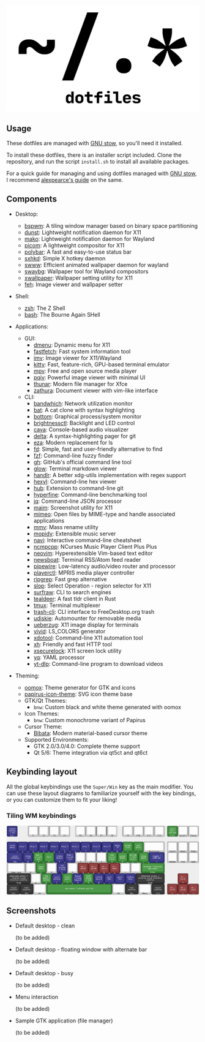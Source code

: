 <div align="center">
    <picture>
        <source media="(prefers-color-scheme: dark)" srcset="https://github.com/nocturnalbeast/dotfiles/blob/master/repo_resources/logo-dark.png?raw=true">
      <img alt="logo" src="https://github.com/nocturnalbeast/dotfiles/blob/master/repo_resources/logo-light.png?raw=true">
    </picture>
</div>

## Usage

These dotfiles are managed with [GNU stow](https://www.gnu.org/software/stow/), so you'll need it installed.

To install these dotfiles, there is an installer script included. Clone the repository, and run the script `install.sh` to install all available packages.

For a quick guide for managing and using dotfiles managed with [GNU stow](https://www.gnu.org/software/stow/), I recommend [alexpearce's guide](https://alexpearce.me/2016/02/managing-dotfiles-with-stow/) on the same.

## Components

* Desktop:
  * [bspwm](https://github.com/baskerville/bspwm): A tiling window manager based on binary space partitioning
  * [dunst](https://github.com/dunst-project/dunst): Lightweight notification daemon for X11
  * [mako](https://github.com/emersion/mako): Lightweight notification daemon for Wayland
  * [picom](https://github.com/yshui/picom): A lightweight compositor for X11
  * [polybar](https://github.com/polybar/polybar): A fast and easy-to-use status bar
  * [sxhkd](https://github.com/baskerville/sxhkd): Simple X hotkey daemon
  * [swww](https://github.com/Horus645/swww): Efficient animated wallpaper daemon for wayland
  * [swaybg](https://github.com/swaywm/swaybg): Wallpaper tool for Wayland compositors
  * [xwallpaper](https://github.com/stoeckmann/xwallpaper): Wallpaper setting utility for X11
  * [feh](https://feh.finalrewind.org): Image viewer and wallpaper setter

* Shell:
  * [zsh](https://www.zsh.org): The Z Shell
  * [bash](https://www.gnu.org/software/bash): The Bourne Again SHell

* Applications:
  * GUI:
    * [dmenu](https://tools.suckless.org/dmenu): Dynamic menu for X11
    * [fastfetch](https://github.com/fastfetch-cli/fastfetch): Fast system information tool
    * [imv](https://sr.ht/~exec64/imv): Image viewer for X11/Wayland
    * [kitty](https://github.com/kovidgoyal/kitty): Fast, feature-rich, GPU-based terminal emulator
    * [mpv](https://mpv.io): Free and open source media player
    * [pqiv](https://github.com/phillipberndt/pqiv): Powerful image viewer with minimal UI
    * [thunar](https://docs.xfce.org/xfce/thunar/start): Modern file manager for Xfce
    * [zathura](https://pwmt.org/projects/zathura): Document viewer with vim-like interface
  * CLI:
    * [bandwhich](https://github.com/imsnif/bandwhich): Network utilization monitor
    * [bat](https://github.com/sharkdp/bat): A cat clone with syntax highlighting
    * [bottom](https://github.com/ClementTsang/bottom): Graphical process/system monitor
    * [brightnessctl](https://github.com/Hummer12007/brightnessctl): Backlight and LED control
    * [cava](https://github.com/karlstav/cava): Console-based audio visualizer
    * [delta](https://github.com/dandavison/delta): A syntax-highlighting pager for git
    * [eza](https://github.com/eza-community/eza): Modern replacement for ls
    * [fd](https://github.com/sharkdp/fd): Simple, fast and user-friendly alternative to find
    * [fzf](https://github.com/junegunn/fzf): Command-line fuzzy finder
    * [gh](https://github.com/cli/cli): GitHub's official command line tool
    * [glow](https://github.com/charmbracelet/glow): Terminal markdown viewer
    * [handlr](https://github.com/Anomalocaridid/handlr-regex): A better xdg-utils implementation with regex support
    * [hexyl](https://github.com/sharkdp/hexyl): Command-line hex viewer
    * [hub](https://github.com/mislav/hub): Extension to command-line git
    * [hyperfine](https://github.com/sharkdp/hyperfine): Command-line benchmarking tool
    * [jq](https://github.com/jqlang/jq): Command-line JSON processor
    * [maim](https://github.com/naelstrof/maim): Screenshot utility for X11
    * [mimeo](https://xyne.dev/projects/mimeo): Open files by MIME-type and handle associated applications
    * [mmv](https://github.com/itchyny/mmv): Mass rename utility
    * [mopidy](https://github.com/mopidy/mopidy): Extensible music server
    * [navi](https://github.com/denisidoro/navi): Interactive command-line cheatsheet
    * [ncmpcpp](https://github.com/ncmpcpp/ncmpcpp): NCurses Music Player Client Plus Plus
    * [neovim](https://github.com/neovim/neovim): Hyperextensible Vim-based text editor
    * [newsboat](https://newsboat.org): Terminal RSS/Atom feed reader
    * [pipewire](https://pipewire.org): Low-latency audio/video router and processor
    * [playerctl](https://github.com/altdesktop/playerctl): MPRIS media player controller
    * [ripgrep](https://github.com/BurntSushi/ripgrep): Fast grep alternative
    * [slop](https://github.com/naelstrof/slop): Select Operation - region selector for X11
    * [surfraw](https://gitlab.com/surfraw/Surfraw): CLI to search engines
    * [tealdeer](https://github.com/dbrgn/tealdeer): A fast tldr client in Rust
    * [tmux](https://github.com/tmux/tmux): Terminal multiplexer
    * [trash-cli](https://github.com/andreafrancia/trash-cli): CLI interface to FreeDesktop.org trash
    * [udiskie](https://github.com/coldfix/udiskie): Automounter for removable media
    * [ueberzug](https://github.com/seebye/ueberzug): X11 image display for terminals
    * [vivid](https://github.com/sharkdp/vivid): LS_COLORS generator
    * [xdotool](https://github.com/jordansissel/xdotool): Command-line X11 automation tool
    * [xh](https://github.com/ducaale/xh): Friendly and fast HTTP tool
    * [xsecurelock](https://github.com/google/xsecurelock): X11 screen lock utility
    * [yq](https://github.com/mikefarah/yq): YAML processor
    * [yt-dlp](https://github.com/yt-dlp/yt-dlp): Command-line program to download videos

* Theming:
  * [oomox](https://github.com/themix-project/oomox): Theme generator for GTK and icons
  * [papirus-icon-theme](https://github.com/PapirusDevelopmentTeam/papirus-icon-theme): SVG icon theme base
  * GTK/Qt Themes:
    * `bnw`: Custom black and white theme generated with oomox
  * Icon Themes:
    * `bnw`: Custom monochrome variant of Papirus
  * Cursor Theme:
    * [Bibata](https://github.com/ful1e5/Bibata_Cursor): Modern material-based cursor theme
  * Supported Environments:
    * GTK 2.0/3.0/4.0: Complete theme support
    * Qt 5/6: Theme integration via qt5ct and qt6ct

## Keybinding layout

All the global keybindings use the `Super/Win` key as the main modifier.
You can use these layout diagrams to familiarize yourself with the key bindings, or you can customize them to fit your liking!

### Tiling WM keybindings

<img align="center" src="https://github.com/nocturnalbeast/dotfiles/blob/master/repo_resources/key_layouts/images/tiling.png?raw=true" alt="tiling-layout">

## Screenshots

* Default desktop - clean

   (to be added)

* Default desktop - floating window with alternate bar

   (to be added)

* Default desktop - busy

   (to be added)

* Menu interaction

   (to be added)

* Sample GTK application (file manager)

   (to be added)
